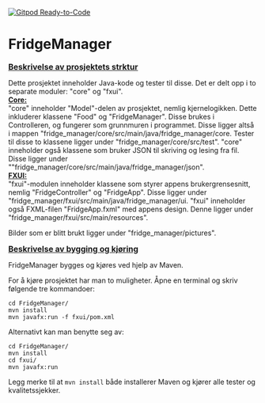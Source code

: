 [![Gitpod Ready-to-Code](https://img.shields.io/badge/Gitpod-Ready--to--Code-blue?logo=gitpod)](https://gitpod.stud.ntnu.no/#https://gitlab.stud.idi.ntnu.no/it1901/groups-2022/gr2239/gr2239)

FridgeManager
=

<u><font size="3"> **Beskrivelse av prosjektets strktur**</font></u>   

Dette prosjektet inneholder Java-kode og tester til disse. Det er delt opp i to separate moduler: "core" og "fxui".   
<u>**Core:**</u>  
"core" inneholder "Model"-delen av prosjektet, nemlig kjernelogikken. Dette inkluderer klassene "Food" og "FridgeManager". Disse brukes i Controlleren, og fungerer som grunnmuren i programmet. Disse ligger altså i mappen "fridge_manager/core/src/main/java/fridge_manager/core. Tester til disse to klassene ligger under "fridge_manager/core/src/test". "core" inneholder også klassene som bruker JSON til skriving og lesing fra fil. Disse ligger under ""fridge_manager/core/src/main/java/fridge_manager/json".  
<u>**FXUI:**</u>  
"fxui"-modulen inneholder klassene som styrer appens brukergrensesnitt, nemlig "FridgeController" og "FridgeApp". Disse ligger under "fridge_manager/fxui/src/main/java/fridge_manager/ui. "fxui" inneholder også FXML-filen "FridgeApp.fxml" med appens design. Denne ligger under "fridge_manager/fxui/src/main/resources". 

Bilder som er blitt brukt ligger under "fridge_manager/pictures". 

<u><font size="3"> **Beskrivelse av bygging og kjøring**</font></u>  

FridgeManager bygges og kjøres ved hjelp av Maven. 

For å kjøre prosjektet har man to muligheter. Åpne en terminal og skriv følgende tre kommandoer:
```
cd FridgeManager/
mvn install
mvn javafx:run -f fxui/pom.xml
```
Alternativt kan man benytte seg av:
```
cd FridgeManager/
mvn install
cd fxui/
mvn javafx:run
```
Legg merke til at `mvn install` både installerer Maven og kjører alle tester og kvalitetssjekker. 

